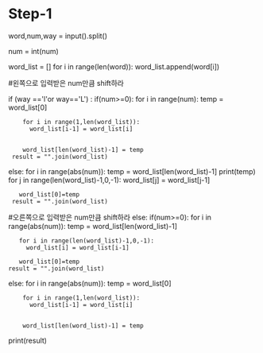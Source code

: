 # Step-1
word,num,way = input().split()

num = int(num)

word_list = []
for i in range(len(word)):
  word_list.append(word[i])


#왼쪽으로 입력받은 num만큼 shift하라

if (way =='l'or way=='L') :
   if(num>=0):
     for i in range(num):
        temp = word_list[0]

        for i in range(1,len(word_list)):
          word_list[i-1] = word_list[i]
   

        word_list[len(word_list)-1] = temp
     result = "".join(word_list)
     
   else:
     for i in range(abs(num)):
       temp = word_list[len(word_list)-1]
       print(temp)
       for j in range(len(word_list)-1,0,-1):
         word_list[j] = word_list[j-1]
        
       word_list[0]=temp
     result = "".join(word_list)
     
     
#오른쪽으로 입력받은 num만큼 shift하라
else:
  if(num>=0):
    for i in range(abs(num)):
       temp = word_list[len(word_list)-1]
       
       for i in range(len(word_list)-1,0,-1):
         word_list[i] = word_list[i-1]
        
       word_list[0]=temp
    result = "".join(word_list)
    
  else:
    for i in range(abs(num)):
        temp = word_list[0]

        for i in range(1,len(word_list)):
          word_list[i-1] = word_list[i]
   

        word_list[len(word_list)-1] = temp
      

print(result)

